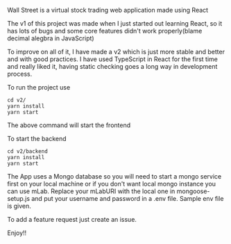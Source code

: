 Wall Street is a virtual stock trading web application made using React

The v1 of this project was made when I just started out learning React, so it has lots of bugs and some core features didn't work properly(blame decimal alegbra in JavaScript)

To improve on all of it, I have made a v2 which is just more stable and better and with good practices. I have used TypeScript in React for the first time and really liked it, having static checking goes a long way in development process.

To run the project use

```
cd v2/
yarn install
yarn start
```

The above command will start the frontend

To start the backend
```
cd v2/backend
yarn install
yarn start
```

The App uses a Mongo database so you will need to start a mongo service first on your local machine or if you don't want local mongo instance you can use mLab. Replace your mLabURI with the local one in mongoose-setup.js and put your username and password in a .env file. Sample env file is given.

To add a feature request just create an issue.

Enjoy!!


